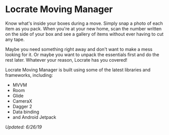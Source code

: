 # Locrate Moving Manager

Know what's inside your boxes during a move. Simply snap a photo of each item as you pack. When you're at your new home, scan the number written on the side of your box and see a gallery of items without ever having to cut any tape.

Maybe you need something right away and don't want to make a mess looking for it. Or maybe you want to unpack the essentials first and do the rest later. Whatever your reason, Locrate has you covered!

Locrate Moving Manager is built using some of the latest libraries and frameworks, including:

- MVVM
- Room
- Glide
- CameraX
- Dagger 2
- Data binding
- and Android Jetpack

*Updated: 6/26/19*
